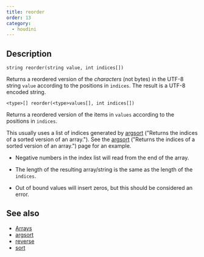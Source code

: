 ```yaml
---
title: reorder
order: 13
category:
  - houdini
---
```


## Description

`string reorder(string value, int indices[])`

Returns a reordered version of the _characters_ (not bytes) in the UTF-8
string `value` according to the positions in `indices`. The result is a UTF-8
encoded string.

`<type>[] reorder(<type>values[], int indices[])`

Returns a reordered version of the items in `values` according to the
positions in `indices`.

This usually uses a list of indices generated by [argsort](argsort.html) ("Returns the indices of a sorted version of an array."). See the
[argsort](argsort.html) ("Returns the indices of a sorted version of an array.")
page for an example.

- Negative numbers in the index list will read from the end of the array.

- The length of the resulting array/string is the same as the length of the `indices`.

- Out of bound values will insert zeros, but this should be considered an error.

## See also

- [Arrays](../arrays.html)
- [argsort](argsort.html)
- [reverse](reverse.html)
- [sort](sort.html)
